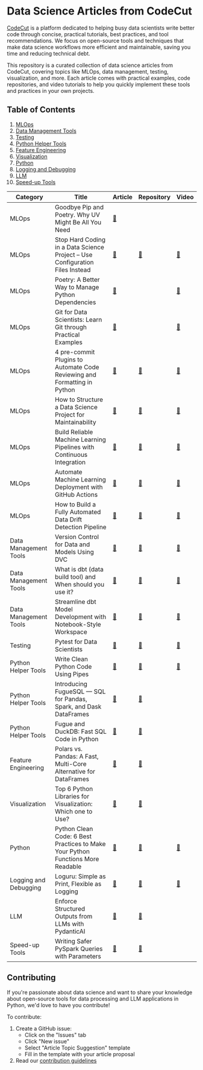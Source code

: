 # Data Science Articles from CodeCut

[CodeCut](https://codecut.ai/?utm_source=github&utm_medium=data_science_repo&utm_campaign=introduction) is a platform dedicated to helping busy data scientists write better code through concise, practical tutorials, best practices, and tool recommendations. We focus on open-source tools and techniques that make data science workflows more efficient and maintainable, saving you time and reducing technical debt.

This repository is a curated collection of data science articles from CodeCut, covering topics like MLOps, data management, testing, visualization, and more. Each article comes with practical examples, code repositories, and video tutorials to help you quickly implement these tools and practices in your own projects.

## Table of Contents

1. [MLOps](#mlops)
2. [Data Management Tools](#data-management-tools)
3. [Testing](#testing)
4. [Python Helper Tools](#python-helper-tools)
5. [Feature Engineering](#feature-engineering)
6. [Visualization](#visualization)
7. [Python](#python)
8. [Logging and Debugging](#logging-and-debugging)
9. [LLM](#llm)
10. [Speed-up Tools](#speed-up-tools)



| Category              | Title                                                                           | Article                                                                                                                                                                     | Repository                                                                                                                | Video                                                                          |
| --------------------- | ------------------------------------------------------------------------------- | --------------------------------------------------------------------------------------------------------------------------------------------------------------------------- | ------------------------------------------------------------------------------------------------------------------------- | ------------------------------------------------------------------------------ |
| MLOps                 | Goodbye Pip and Poetry. Why UV Might Be All You Need                            | [🔗](https://codecut.ai/why-uv-might-all-you-need/?utm_source=github&utm_medium=data_science_repo&utm_campaign=blog)                                                        |                                                                                                                           |                                                                                |
| MLOps                 | Stop Hard Coding in a Data Science Project – Use Configuration Files Instead    | [🔗](https://codecut.ai/stop-hard-coding-in-a-data-science-project-use-configuration-files-instead/?utm_source=github&utm_medium=data_science_repo&utm_campaign=blog)       | [🔗](https://github.com/khuyentran1401/hydra-demo)                                                                        | [🔗](https://youtu.be/jaX9zrC7y4Y)                                             |
| MLOps                 | Poetry: A Better Way to Manage Python Dependencies                              | [🔗](https://codecut.ai/poetry-a-better-way-to-manage-python-dependencies/?utm_source=github&utm_medium=data_science_repo&utm_campaign=blog)                                |                                                                                                                           | [🔗](https://youtu.be/-QSUyDvHQGY)                                             |
| MLOps                 | Git for Data Scientists: Learn Git through Practical Examples                   | [🔗](https://codecut.ai/git-deep-dive-for-data-scientists/?utm_source=github&utm_medium=data_science_repo&utm_campaign=blog)                                                |                                                                                                                           | [🔗](https://youtu.be/UKCTvrJSoL0)                                             |
| MLOps                 | 4 pre-commit Plugins to Automate Code Reviewing and Formatting in Python        | [🔗](https://codecut.ai/4-pre-commit-plugins-to-automate-code-reviewing-and-formatting-in-python-2/?utm_source=github&utm_medium=data_science_repo&utm_campaign=blog)       | [🔗](https://github.com/khuyentran1401/Data-science/tree/master/productive_tools/precommit_examples)                      | [🔗](https://youtube.com/playlist?list=PLnK6m_JBRVNqskWiXLxx1QRDDng9O8Fsf)     |
| MLOps                 | How to Structure a Data Science Project for Maintainability                     | [🔗](https://codecut.ai/how-to-structure-a-data-science-project-for-readability-and-transparency-2/?utm_source=github&utm_medium=data_science_repo&utm_campaign=blog)       | [🔗](https://github.com/khuyentran1401/data-science-template/tree/dvc-poetry)                                             | [🔗](https://youtu.be/TzvcPi3nsdw)                                             |
| MLOps                 | Build Reliable Machine Learning Pipelines with Continuous Integration           | [🔗](https://codecut.ai/build-reliable-machine-learning-pipelines-with-continuous-integration-2/?utm_source=github&utm_medium=data_science_repo&utm_campaign=blog)          | [🔗](https://github.com/khuyentran1401/cicd-mlops-demo)                                                                   | [🔗](https://youtu.be/rkg09nNMAhs)                                             |
| MLOps                 | Automate Machine Learning Deployment with GitHub Actions                        | [🔗](https://codecut.ai/automate-machine-learning-deployment-with-github-actions-2/?utm_source=github&utm_medium=data_science_repo&utm_campaign=blog)                       | [🔗](https://github.com/khuyentran1401/cicd-mlops-demo)                                                                   | [🔗](https://youtu.be/728M0yhI0_M)                                             |
| MLOps                 | How to Build a Fully Automated Data Drift Detection Pipeline                    | [🔗](https://codecut.ai/build-a-fully-automated-data-drift-detection-pipeline/?utm_source=github&utm_medium=data_science_repo&utm_campaign=blog)                            | [🔗](https://github.com/khuyentran1401/detect-data-drift-pipeline)                                                        | [🔗](https://youtu.be/4w2ly3WuL40)                                             |
| Data Management Tools | Version Control for Data and Models Using DVC                                   | [🔗](https://codecut.ai/introduction-to-dvc-data-version-control-tool-for-machine-learning-projects-2/?utm_source=github&utm_medium=data_science_repo&utm_campaign=blog)    | [🔗](https://github.com/khuyentran1401/dvc-demo)                                                                          | [🔗](https://youtu.be/80s_dbfiqLM)                                             |
| Data Management Tools | What is dbt (data build tool) and When should you use it?                       | [🔗](https://codecut.ai/build-an-efficient-data-pipeline-is-dbt-the-key/?utm_source=github&utm_medium=data_science_repo&utm_campaign=blog)                                  | [🔗](https://github.com/khuyentran1401/dbt-demo)                                                                          | [🔗](https://youtu.be/mM5zWBP3G_U)                                             |
| Data Management Tools | Streamline dbt Model Development with Notebook-Style Workspace                  | [🔗](https://codecut.ai/dbt-mage-interactively-build-and-orchestrate-data-models/?utm_source=github&utm_medium=data_science_repo&utm_campaign=blog)                         | [🔗](https://github.com/khuyentran1401/dbt-mage)                                                                          | [🔗](https://youtu.be/vQFg1Mp60-s)                                             |
| Testing               | Pytest for Data Scientists                                                      | [🔗](https://codecut.ai/pytest-for-data-scientists-3/?utm_source=github&utm_medium=data_science_repo&utm_campaign=blog)                                                     | [🔗](https://github.com/khuyentran1401/Data-science/tree/master/data_science_tools/pytest)                                | [🔗](https://www.youtube.com/playlist?list=PLnK6m_JBRVNoYEer9hBmTNwkYB3gmbOPO) |
| Python Helper Tools   | Write Clean Python Code Using Pipes                                             | [🔗](https://codecut.ai/write-clean-python-code-using-pipes-3/?utm_source=github&utm_medium=data_science_repo&utm_campaign=blog)                                            | [🔗](https://deepnote.com/project/Data-science-hxlyJpi-QrKFJziQgoMSmQ/%2FData-science%2Fproductive_tools%2Fpipe.ipynb)    | [🔗](https://youtu.be/K20_eZZGqsc)                                             |
| Python Helper Tools   | Introducing FugueSQL — SQL for Pandas, Spark, and Dask DataFrames               | [🔗](https://codecut.ai/introducing-fuguesql-sql-for-pandas-spark-and-dask-dataframes-2/?utm_source=github&utm_medium=data_science_repo&utm_campaign=blog)                  | [🔗](https://github.com/khuyentran1401/Data-science/blob/master/data_science_tools/fugueSQL.ipynb)                        |                                                                                |
| Python Helper Tools   | Fugue and DuckDB: Fast SQL Code in Python                                       | [🔗](https://codecut.ai/fugue-and-duckdb-fast-sql-code-in-python-2/?utm_source=github&utm_medium=data_science_repo&utm_campaign=blog)                                       | [🔗](https://github.com/khuyentran1401/Data-science/blob/master/productive_tools/Fugue_and_Duckdb/Fugue_and_Duckdb.ipynb) |                                                                                |
| Feature Engineering   | Polars vs. Pandas: A Fast, Multi-Core Alternative for DataFrames                | [🔗](https://codecut.ai/polars-vs-pandas-a-fast-multi-core-alternative-for-dataframes/?utm_source=github&utm_medium=data_science_repo&utm_campaign=blog)                    | [🔗](https://khuyentran1401.github.io/Data-science/data_science_tools/polars_vs_pandas.html)                              |                                                                                |
| Visualization         | Top 6 Python Libraries for Visualization: Which one to Use?                     | [🔗](https://codecut.ai/top-6-python-libraries-for-visualization-which-one-to-use/?utm_source=github&utm_medium=data_science_repo&utm_campaign=blog)                        | [🔗](https://github.com/khuyentran1401/Data-science/tree/master/visualization/top_visualization.ipynb)                    |                                                                                |
| Python                | Python Clean Code: 6 Best Practices to Make Your Python Functions More Readable | [🔗](https://codecut.ai/python-clean-code-6-best-practices-to-make-your-python-functions-more-readable-2/?utm_source=github&utm_medium=data_science_repo&utm_campaign=blog) | [🔗](https://github.com/khuyentran1401/Data-science/tree/master/python/good_functions)                                    | [🔗](https://youtu.be/IDHD8JYBl5M)                                             |
| Logging and Debugging | Loguru: Simple as Print, Flexible as Logging                                    | [🔗](https://codecut.ai/simplify-your-python-logging-with-loguru/?utm_source=github&utm_medium=data_science_repo&utm_campaign=blog)                                         | [🔗](https://github.com/khuyentran1401/Data-science/tree/master/productive_tools/logging_tools)                           | [🔗](https://youtu.be/XY_OrUoR-HU)                                             |
| LLM                   | Enforce Structured Outputs from LLMs with PydanticAI                            | [🔗](https://codecut.ai/enforce-structured-outputs-from-llms-with-pydanticai/?utm_source=github&utm_medium=data_science_repo&utm_campaign=blog)                             | [🔗](https://khuyentran1401.github.io/Data-science/llm/pydantic_ai_examples.html)                                         |                                                                                |
| Speed-up Tools        | Writing Safer PySpark Queries with Parameters                                   | [🔗](https://codecut.ai/pyspark-sql-enhancing-reusability-with-parameterized-queries/)                                                                                      | [🔗](https://khuyentran1401.github.io/Data-science/data_science_tools/pandas_api_on_spark.html)                           |                                                                                |


## Contributing

If you're passionate about data science and want to share your knowledge about open-source tools for data processing and LLM applications in Python, we'd love to have you contribute!

To contribute:

1. Create a GitHub issue:
   - Click on the "Issues" tab
   - Click "New issue"
   - Select "Article Topic Suggestion" template
   - Fill in the template with your article proposal
2. Read our [contribution guidelines](contribution.md)
